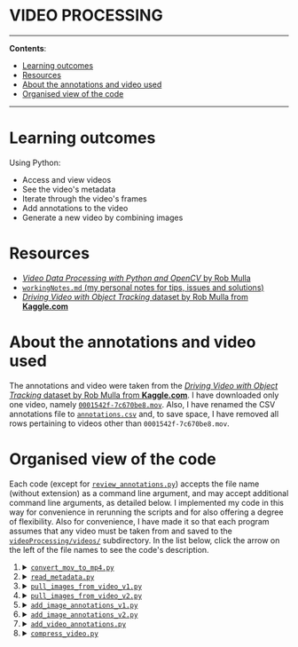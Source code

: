 <h1>VIDEO PROCESSING</h1>

---

**Contents**:

- [Learning outcomes](#learning-outcomes)
- [Resources](#resources)
- [About the annotations and video used](#about-the-annotations-and-video-used)
- [Organised view of the code](#organised-view-of-the-code)

---

# Learning outcomes
Using Python:

- Access and view videos
- See the video's metadata
- Iterate through the video's frames
- Add annotations to the video
- Generate a new video by combining images

# Resources
- [_Video Data Processing with Python and OpenCV_ by Rob Mulla](https://www.youtube.com/watch?v=AxIc-vGaHQ0)
- [`workingNotes.md` (my personal notes for tips, issues and solutions)](https://github.com/pranigopu/computerVision/blob/main/videoProcessing/workingNotes.md)
- [_Driving Video with Object Tracking_ dataset by Rob Mulla from **Kaggle.com**](https://www.kaggle.com/datasets/robikscube/driving-video-with-object-tracking)

# About the annotations and video used
The annotations and video were taken from the [_Driving Video with Object Tracking_ dataset by Rob Mulla from **Kaggle.com**](https://www.kaggle.com/datasets/robikscube/driving-video-with-object-tracking). I have downloaded only one video, namely [`0001542f-7c670be8.mov`](https://github.com/pranigopu/computerVision/blob/main/videoProcessing/videos/0001542f-7c670be8.mov). Also, I have renamed the CSV annotations file to [`annotations.csv`](https://github.com/pranigopu/computerVision/blob/main/videoProcessing/annotations.csv) and, to save space, I have removed all rows pertaining to videos other than `0001542f-7c670be8.mov`.

# Organised view of the code
Each code (except for [`review_annotations.py`](https://github.com/pranigopu/computerVision/blob/main/videoProcessing/code/review_annotations.py)) accepts the file name (without extension) as a command line argument, and may accept additional command line arguments, as detailed below. I implemented my code in this way for convenience in rerunning the scripts and for also offering a degree of flexibility. Also for convenience, I have made it so that each program assumes that any video must be taken from and saved to the [`videoProcessing/videos/`](https://github.com/pranigopu/computerVision/blob/main/videoProcessing/videos/) subdirectory. In the list below, click the arrow on the left of the file names to see the code's description.

1. <details><summary><a href="https://github.com/pranigopu/computerVision/blob/main/videoProcessing/code/convert_mov_to_mp4.py"><code>convert_mov_to_mp4.py</code></a></summary>Converts the MOV file taken from the online database to an MP4 file, which is more convenient for storing and video processing. Takes the file name (without extension) as a command line argument. Also serves as an introduction to FFmpeg and the subprocess module.</details>
2. <details><summary><a href="https://github.com/pranigopu/computerVision/blob/main/videoProcessing/code/read_metadata.py"><code>read_metadata.py</code></a></summary>Reads the metadata from a specified video. Takes the file name (without extension) as a command line argument. Also serves as an introduction to OpenCV's video capture object. An output can be seen <a href="https://github.com/pranigopu/computerVision/blob/main/videoProcessing/images/output--pull_images_from_video_v1.png">here</a>.</details>
3. <details><summary><a href="https://github.com/pranigopu/computerVision/blob/main/videoProcessing/code/pull_images_from_video_v1.py"><code>pull_images_from_video_v1.py</code></a></summary>Iteratively reads and displays video frames (starting from the first frame) until the user indicates otherwise or until the last frame has been read. from a specified video. Takes the file name (without extension) as a command line argument. Also serves as an introduction to reading video frames and displaying images using Matplotlib. An output can be seen below: <br> <img src="https://github.com/pranigopu/computerVision/blob/main/videoProcessing/images/output--pull_images_from_video_v1.png">.</details>
4. <details><summary><a href="https://github.com/pranigopu/computerVision/blob/main/videoProcessing/code/pull_images_from_video_v2.py"><code>pull_images_from_video_v2.py</code></a></summary>Reads and displays a specified number of video frames (starting from the first frame) evenly spread across the video. from a specified video. Takes the file name (without extension) and the number of frames to display as command line arguments. Advances the conceptual and practical grasp of the ideas introduced in <code>pull_images_from_video_v1.py</code>. An output can be seen below: <br> <img src="https://github.com/pranigopu/computerVision/blob/main/videoProcessing/images/output--pull_images_from_video_v2.png">.</details>
5. <details><summary><a href="https://github.com/pranigopu/computerVision/blob/main/videoProcessing/code/add_image_annotations_v1.py"><code>add_image_annotations_v1.py</code></a></summary>Reads and displays a specified video frame and adds bounding boxes according to the annotations in <code>annotations.csv</code> (without differentiating categories). Takes the file name (without extension) and a frame number as command line arguments. Serves as an introduction to querying a dataset and adding bounding boxes. An output can be seen below: <br> <img src="https://github.com/pranigopu/computerVision/blob/main/videoProcessing/images/output--add_image_annotations_v1--frame-188.png">.</details>
6. <details><summary><a href="https://github.com/pranigopu/computerVision/blob/main/videoProcessing/code/add_image_annotations_v2.py"><code>add_image_annotations_v2.py</code></a></summary>Reads and displays a specified video frame and adds bounding boxes according to the annotations in <code>annotations.csv</code>, using different colours to differentiate categories. Takes the file name (without extension) and a frame number as command line arguments. Just adds some flair to <code>add_image_annotations_v1.py</code>. An output can be seen below: <br> <img src="https://github.com/pranigopu/computerVision/blob/main/videoProcessing/images/output--add_image_annotations_v2--frame-188.png">.</details>
7. <details><summary><a href="https://github.com/pranigopu/computerVision/blob/main/videoProcessing/code/add_video_annotations.py"><code>add_video_annotations.py</code></a></summary>Adds bounding boxes coloured according to categories for all the frames of the video and creates a new video from the annotated frames. Takes the file name (without extension) as a command line argument. Also serves as an introduction to OpenCV's video writer object. The output can be seen <a href="https://github.com/pranigopu/computerVision/blob/main/videoProcessing/videos/0001542f-7c670be8--annotated.mp4">here</a>.</details>
8. <details><summary><a href="https://github.com/pranigopu/computerVision/blob/main/videoProcessing/code/compress_video.py"><code>compress_video.py</code></a></summary>Uses FFmpeg (run as a subprocess) to compress a specified video. Is meant to compress the annotated video, but can be used more broadly too. Takes the file name (without extension) and the FFmpeg preset (explained in the source code) as command line arguments. Also serves as a gateway to some tools in video/audio processing, such as constant frame rate (CRF) and FFmpeg presets (both explained in the source code). The output can be seen <a href="https://github.com/pranigopu/computerVision/blob/main/videoProcessing/videos/0001542f-7c670be8--annotated--compressed.mp4">here</a>.</details>